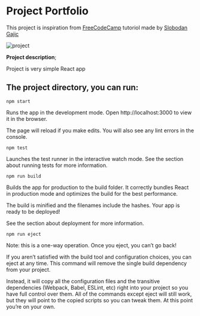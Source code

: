 # Project Portfolio

This project is inspiration from [FreeCodeCamp](https://www.freecodecamp.org/news) tutoriol made by [Slobodan Gajic](https://www.youtube.com/watch?v=bmpI252DmiI&list=LL&index=3)

![project](https://user-images.githubusercontent.com/55837343/170484528-a6a00676-c10f-43e9-871a-71e98f6a0a4a.png)

**Project description**;

Project is very simple React app

## The project directory, you can run:
```
npm start
```
Runs the app in the development mode.
Open http://localhost:3000 to view it in the browser.

The page will reload if you make edits.
You will also see any lint errors in the console.
```
npm test
```
Launches the test runner in the interactive watch mode.
See the section about running tests for more information.
```
npm run build
```
Builds the app for production to the build folder.
It correctly bundles React in production mode and optimizes the build for the best performance.

The build is minified and the filenames include the hashes.
Your app is ready to be deployed!

See the section about deployment for more information.
```
npm run eject
```
Note: this is a one-way operation. Once you eject, you can’t go back!

If you aren’t satisfied with the build tool and configuration choices, you can eject at any time. This command will remove the single build dependency from your project.

Instead, it will copy all the configuration files and the transitive dependencies (Webpack, Babel, ESLint, etc) right into your project so you have full control over them. All of the commands except eject will still work, but they will point to the copied scripts so you can tweak them. At this point you’re on your own.
